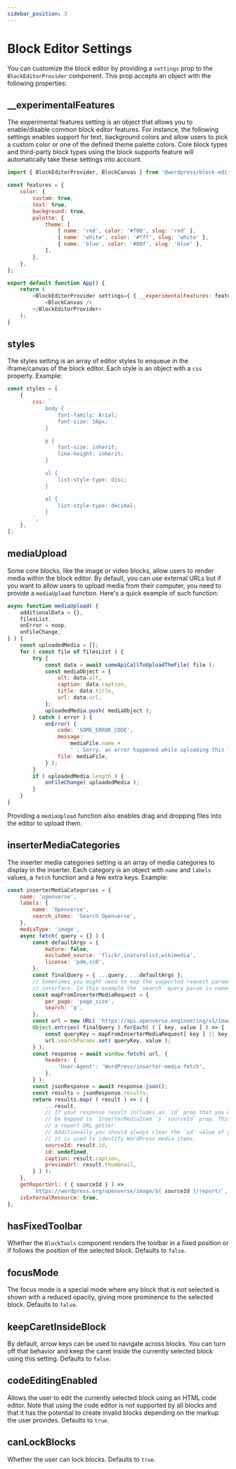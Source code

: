 ```yaml
---
sidebar_position: 3
---
```


# Block Editor Settings

You can customize the block editor by providing a `settings` prop to the `BlockEditorProvider` component. This prop accepts an object with the following properties:

## \_\_experimentalFeatures

The experimental features setting is an object that allows you to enable/disable common block editor features. For instance, the following settings enables support for text, background colors and allow users to pick a custom color or one of the defined theme palette colors. Core block types and third-party block types using the block supports feature will automatically take these settings into account.

```js
import { BlockEditorProvider, BlockCanvas } from '@wordpress/block-editor';

const features = {
	color: {
		custom: true,
		text: true,
		background: true,
		palette: {
			theme: [
				{ name: 'red', color: '#f00', slug: 'red' },
				{ name: 'white', color: '#fff', slug: 'white' },
				{ name: 'blue', color: '#00f', slug: 'blue' },
			],
		},
	},
};

export default function App() {
	return (
		<BlockEditorProvider settings={ { __experimentalFeatures: features } }>
			<BlockCanvas />
		</BlockEditorProvider>
	);
}
```

## styles

The styles setting is an array of editor styles to enqueue in the iframe/canvas of the block editor. Each style is an object with a `css` property. Example:

```jsx
const styles = [
	{
		css: `
			body {
				font-family: Arial;
				font-size: 16px;
			}

			p {
				font-size: inherit;
				line-height: inherit;
			}

			ul {
				list-style-type: disc;
			}

			ol {
				list-style-type: decimal;
			}
		`,
	},
];
```

## mediaUpload

Some core blocks, like the image or video blocks, allow users to render media within the block editor. By default, you can use external URLs but if you want to allow users to upload media from their computer, you need to provide a `mediaUpload` function. Here's a quick example of such function:

```jsx
async function mediaUpload( {
	additionalData = {},
	filesList,
	onError = noop,
	onFileChange,
} ) {
	const uploadedMedia = [];
	for ( const file of filesList ) {
		try {
			const data = await someApiCallToUploadTheFile( file );
			const mediaObject = {
				alt: data.alt,
				caption: data.caption,
				title: data.title,
				url: data.url,
			};
			uploadedMedia.push( mediaObject );
		} catch ( error ) {
			onError( {
				code: 'SOME_ERROR_CODE',
				message:
					mediaFile.name +
					' : Sorry, an error happened while uploading this file.',
				file: mediaFile,
			} );
		}
		if ( uploadedMedia.length ) {
			onFileChange( uploadedMedia );
		}
	}
}
```

Providing a `mediaUpload` function also enables drag and dropping files into the editor to upload them.

## inserterMediaCategories

The inserter media categories setting is an array of media categories to display in the inserter. Each category is an object with `name` and `labels` values, a `fetch` function and a few extra keys. Example:

```jsx
const inserterMediaCategories = {
	name: 'openverse',
	labels: {
		name: 'Openverse',
		search_items: 'Search Openverse',
	},
	mediaType: 'image',
	async fetch( query = {} ) {
		const defaultArgs = {
			mature: false,
			excluded_source: 'flickr,inaturalist,wikimedia',
			license: 'pdm,cc0',
		};
		const finalQuery = { ...query, ...defaultArgs };
		// Sometimes you might need to map the supported request params according to the `InserterMediaRequest`
		// interface. In this example the `search` query param is named `q`.
		const mapFromInserterMediaRequest = {
			per_page: 'page_size',
			search: 'q',
		};
		const url = new URL( 'https://api.openverse.engineering/v1/images/' );
		Object.entries( finalQuery ).forEach( ( [ key, value ] ) => {
			const queryKey = mapFromInserterMediaRequest[ key ] || key;
			url.searchParams.set( queryKey, value );
		} );
		const response = await window.fetch( url, {
			headers: {
				'User-Agent': 'WordPress/inserter-media-fetch',
			},
		} );
		const jsonResponse = await response.json();
		const results = jsonResponse.results;
		return results.map( ( result ) => ( {
			...result,
			// If your response result includes an `id` prop that you want to access later, it should
			// be mapped to `InserterMediaItem`'s `sourceId` prop. This can be useful if you provide
			// a report URL getter.
			// Additionally you should always clear the `id` value of your response results because
			// it is used to identify WordPress media items.
			sourceId: result.id,
			id: undefined,
			caption: result.caption,
			previewUrl: result.thumbnail,
		} ) );
	},
	getReportUrl: ( { sourceId } ) =>
		`https://wordpress.org/openverse/image/${ sourceId }/report/`,
	isExternalResource: true,
};
```

## hasFixedToolbar

Whether the `BlockTools` component renders the toolbar in a fixed position or if follows the position of the selected block. Defaults to `false`.

## focusMode

The focus mode is a special mode where any block that is not selected is shown with a reduced opacity, giving more prominence to the selected block. Defaults to `false`.

## keepCaretInsideBlock

By default, arrow keys can be used to navigate across blocks. You can turn off that behavior and keep the caret inside the currently selected block using this setting. Defaults to `false`.

## codeEditingEnabled

Allows the user to edit the currently selected block using an HTML code editor. Note that using the code editor is not supported by all blocks and that it has the potential to create invalid blocks depending on the markup the user provides. Defaults to `true`.

## canLockBlocks

Whether the user can lock blocks. Defaults to `true`.
